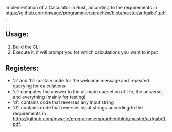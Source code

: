 Implementation of a Calculator in Rust, according to the requirements in https://github.com/mwage/programmiersprachen/blob/master/aufgabe1.pdf.

## Usage:
1. Build the CLI
2. Execute it, it will prompt you for which calculations you want to input

## Registers:
* 'a' and 'b': contain code for the welcome message and repeated querying for calculations
* 'c': computes the answer to the ultimate quesetion of life, the universe, and everything (mainly for testing)
* 'd': contains code that reverses any input string
* 'd': contains code that reverses input strings according to the requirements in https://github.com/mwage/programmiersprachen/blob/master/aufgabe1.pdf.
